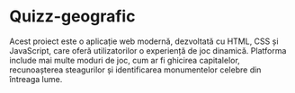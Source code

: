 # Quizz-geografic
Acest proiect este o aplicație web modernă, dezvoltată cu HTML, CSS și JavaScript, care oferă utilizatorilor o experiență de joc dinamică. Platforma include mai multe moduri de joc, cum ar fi ghicirea capitalelor, recunoașterea steagurilor și identificarea monumentelor celebre din întreaga lume.
